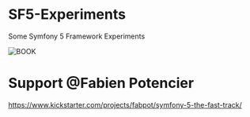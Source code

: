 # SF5-Experiments
Some Symfony 5 Framework Experiments

![BOOK](https://ksr-ugc.imgix.net/assets/027/088/284/91c02a1cc8f628df7dc6a3d692686a74_original.png?ixlib=rb-2.1.0&crop=faces&w=1024&h=576&fit=crop&v=1572895087&auto=format&frame=1&q=92&s=ce673876735adc345e287b9f8aedc776)

# Support @Fabien Potencier
https://www.kickstarter.com/projects/fabpot/symfony-5-the-fast-track/
